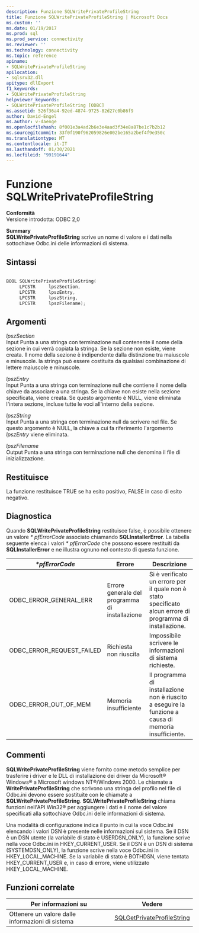 ```yaml
---
description: Funzione SQLWritePrivateProfileString
title: Funzione SQLWritePrivateProfileString | Microsoft Docs
ms.custom: ''
ms.date: 01/19/2017
ms.prod: sql
ms.prod_service: connectivity
ms.reviewer: ''
ms.technology: connectivity
ms.topic: reference
apiname:
- SQLWritePrivateProfileString
apilocation:
- sqlsrv32.dll
apitype: dllExport
f1_keywords:
- SQLWritePrivateProfileString
helpviewer_keywords:
- SQLWritePrivateProfileString [ODBC]
ms.assetid: 526f36a4-92ed-4874-9725-82d27c0b86f9
author: David-Engel
ms.author: v-daenge
ms.openlocfilehash: 8f001e3a4ad2b6e3e4aad3f34e8a87be1c7b2b12
ms.sourcegitcommit: 33f0f190f962059826e002be165a2bef4f9e350c
ms.translationtype: MT
ms.contentlocale: it-IT
ms.lasthandoff: 01/30/2021
ms.locfileid: "99191644"
---
```

# <a name="sqlwriteprivateprofilestring-function"></a>Funzione SQLWritePrivateProfileString
**Conformità**  
 Versione introdotta: ODBC 2,0  
  
 **Summary**  
 **SQLWritePrivateProfileString** scrive un nome di valore e i dati nella sottochiave Odbc.ini delle informazioni di sistema.  
  
## <a name="syntax"></a>Sintassi  
  
```cpp  
  
BOOL SQLWritePrivateProfileString(  
     LPCSTR     lpszSection,  
     LPCSTR     lpszEntry,  
     LPCSTR     lpszString,  
     LPCSTR     lpszFilename);  
```  
  
## <a name="arguments"></a>Argomenti  
 *lpszSection*  
 Input Punta a una stringa con terminazione null contenente il nome della sezione in cui verrà copiata la stringa. Se la sezione non esiste, viene creata. Il nome della sezione è indipendente dalla distinzione tra maiuscole e minuscole. la stringa può essere costituita da qualsiasi combinazione di lettere maiuscole e minuscole.  
  
 *lpszEntry*  
 Input Punta a una stringa con terminazione null che contiene il nome della chiave da associare a una stringa. Se la chiave non esiste nella sezione specificata, viene creata. Se questo argomento è NULL, viene eliminata l'intera sezione, incluse tutte le voci all'interno della sezione.  
  
 *lpszString*  
 Input Punta a una stringa con terminazione null da scrivere nel file. Se questo argomento è NULL, la chiave a cui fa riferimento l'argomento *lpszEntry* viene eliminata.  
  
 *lpszFilename*  
 Output Punta a una stringa con terminazione null che denomina il file di inizializzazione.  
  
## <a name="returns"></a>Restituisce  
 La funzione restituisce TRUE se ha esito positivo, FALSE in caso di esito negativo.  
  
## <a name="diagnostics"></a>Diagnostica  
 Quando **SQLWritePrivateProfileString** restituisce false, è possibile ottenere un valore *\* pfErrorCode* associato chiamando **SQLInstallerError**. La tabella seguente elenca i valori *\* pfErrorCode* che possono essere restituiti da **SQLInstallerError** e ne illustra ognuno nel contesto di questa funzione.  
  
|*\*pfErrorCode*|Errore|Descrizione|  
|---------------------|-----------|-----------------|  
|ODBC_ERROR_GENERAL_ERR|Errore generale del programma di installazione|Si è verificato un errore per il quale non è stato specificato alcun errore di programma di installazione.|  
|ODBC_ERROR_REQUEST_FAILED|Richiesta non riuscita|Impossibile scrivere le informazioni di sistema richieste.|  
|ODBC_ERROR_OUT_OF_MEM|Memoria insufficiente|Il programma di installazione non è riuscito a eseguire la funzione a causa di memoria insufficiente.|  
  
## <a name="comments"></a>Commenti  
 **SQLWritePrivateProfileString** viene fornito come metodo semplice per trasferire i driver e le DLL di installazione dei driver da Microsoft® Windows® a Microsoft windows NT®/Windows 2000. Le chiamate a **WritePrivateProfileString** che scrivono una stringa del profilo nel file di Odbc.ini devono essere sostituite con le chiamate a **SQLWritePrivateProfileString**. **SQLWritePrivateProfileString** chiama funzioni nell'API Win32® per aggiungere i dati e il nome del valore specificati alla sottochiave Odbc.ini delle informazioni di sistema.  
  
 Una modalità di configurazione indica il punto in cui la voce Odbc.ini elencando i valori DSN è presente nelle informazioni sul sistema. Se il DSN è un DSN utente (la variabile di stato è USERDSN_ONLY), la funzione scrive nella voce Odbc.ini in HKEY_CURRENT_USER. Se il DSN è un DSN di sistema (SYSTEMDSN_ONLY), la funzione scrive nella voce Odbc.ini in HKEY_LOCAL_MACHINE. Se la variabile di stato è BOTHDSN, viene tentata HKEY_CURRENT_USER e, in caso di errore, viene utilizzato HKEY_LOCAL_MACHINE.  
  
## <a name="related-functions"></a>Funzioni correlate  
  
|Per informazioni su|Vedere|  
|---------------------------|---------|  
|Ottenere un valore dalle informazioni di sistema|[SQLGetPrivateProfileString](../../../odbc/reference/syntax/sqlgetprivateprofilestring-function.md)|
